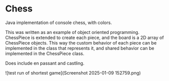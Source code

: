 # Chess

Java implementation of console chess, with colors.

This was written as an example of object oriented programming.  ChessPiece is extended to create
each piece, and the board is a 2D array of ChessPiece objects.  This way the custom behavior of each
piece can be implemented in the class that represents it, and shared behavior can be implemented in the
ChessPiece class.

Does include en passant and castling.

![test run of shortest game](Screenshot 2025-01-09 152759.png)